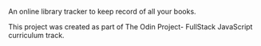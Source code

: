 An online library tracker to keep record of all your books. 

This project was created as part of The Odin Project- FullStack JavaScript curriculum track.